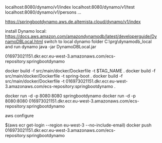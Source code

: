 localhost:8080/dynamo/v1/index
localhost:8080/dynamo/v1/test
localhost:8080/dynamo/v1/persons
...

https://springbootdynamo.aws.de.altemista.cloud/dynamo/v1/index


install Dynamo local:
https://docs.aws.amazon.com/amazondynamodb/latest/developerguide/DynamoDBLocal.html
switch to local dynamo folder
C:\prg\dynamodb_local
and run dynamo
java -jar DynamoDBLocal.jar

  
016973021151.dkr.ecr.eu-west-3.amazonaws.com/ecs-repository:springbootdynamo

docker build -f src/main/docker/Dockerfile -t $TAG_NAME .
docker build -f src/main/docker/Dockerfile -t spring-boot .
docker build -f src/main/docker/Dockerfile -t 016973021151.dkr.ecr.eu-west-3.amazonaws.com/ecs-repository:springbootdynamo .
  
docker run -d -p 8080:8080 springbootdynamo 
docker run -d -p 8080:8080 016973021151.dkr.ecr.eu-west-3.amazonaws.com/ecs-repository:springbootdynamo

aws configure

 $(aws ecr get-login --region eu-west-3 --no-include-email) 
 docker push 016973021151.dkr.ecr.eu-west-3.amazonaws.com/ecs-repository:springbootdynamo 
  

